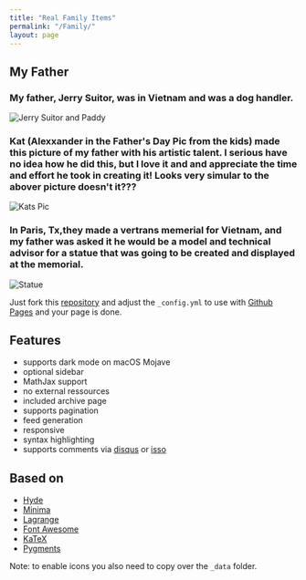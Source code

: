 ```yaml
---
title: "Real Family Items"
permalink: "/Family/"
layout: page
---
```


## My Father

### My father, Jerry Suitor, was in Vietnam and was a dog handler.

![Jerry Suitor and Paddy](https://lh5.googleusercontent.com/jb3OxidixkahsHpE-yJ__Q_ADtJSA5kWEZnQVl-JXAh68Vnrke0R0_R5-6LcxB-l6iY=w2400)

### Kat (Alexxander in the Father's Day Pic from the kids) made this picture of my father with his artistic talent. I serious have no idea how he did this, but I love it and and appreciate the time and effort he took in creating it!  Looks very simular to the abover picture doesn't it???

![Kats Pic](https://lh6.googleusercontent.com/BmFQD33jSri8wywgumlu52v29egWgP_9ZZkv0HJw7Vd9RPSMiyFdwxFA1o1laFWjW8M=w2400)

### In Paris, Tx,they made a vertrans memerial for Vietnam, and my father was asked it he would be a model and technical advisor for a statue that was going to be created and displayed at the memorial.

![Statue](https://lh3.googleusercontent.com/S2q6GpCJHvPBGkX3meW7HSnSHfDlu8mAMDHJJAohLJNmYX4IeQKRa3YdMrRia9Wjt0w=w2400)



Just fork this [repository](https://github.com/niklasbuschmann/contrast) and adjust the `_config.yml` to use with [Github Pages](https://pages.github.com/) and your page is done.

## Features

 - supports dark mode on macOS Mojave
 - optional sidebar
 - MathJax support
 - no external ressources
 - included archive page
 - supports pagination
 - feed generation
 - responsive
 - syntax highlighting
 - supports comments via [disqus](https://disqus.com/) or [isso](http://posativ.org/isso/)

## Based on

- [Hyde](https://github.com/poole/hyde)
- [Minima](https://github.com/jekyll/minima)
- [Lagrange](https://github.com/LeNPaul/Lagrange)
- [Font Awesome](http://fontawesome.io/)
- [KaTeX](https://katex.org/)
- [Pygments](https://github.com/richleland/pygments-css)



Note: to enable icons you also need to copy over the `_data` folder.



